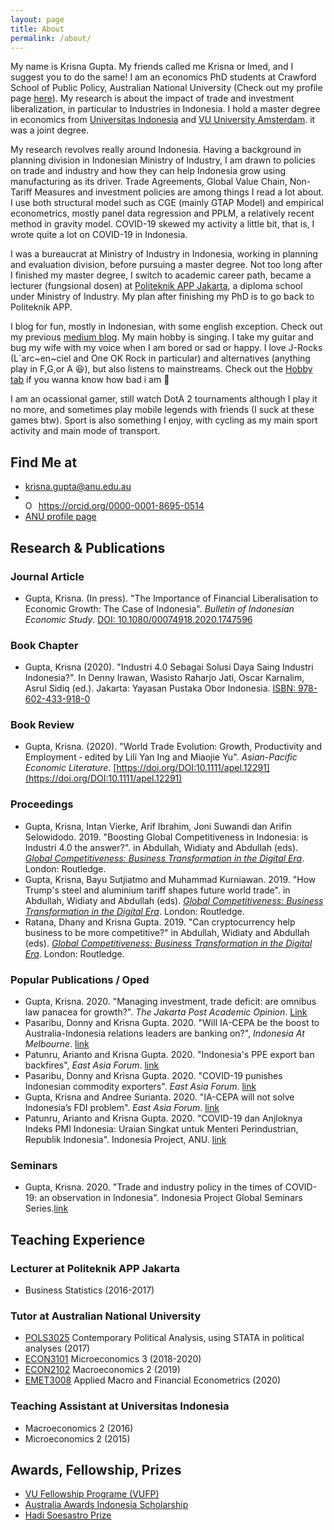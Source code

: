```yaml
---
layout: page
title: About
permalink: /about/
---
```


My name is Krisna Gupta. My friends called me Krisna or Imed, and I suggest you to do the same! I am an economics PhD students at Crawford School of Public Policy, Australian National University (Check out my profile page [here](https://crawford.anu.edu.au/people/phd/krisna-gupta)). My research is about the impact of trade and investment liberalization, in particular to Industries in Indonesia. I hold a master degree in economics from [Universitas Indonesia](http://ppie.feb.ui.ac.id/kurikulum/kurikulum-program-s2-linkage/) and [VU University Amsterdam](https://sbe.vu.nl/en/). it was a joint degree.

My research revolves really around Indonesia. Having a background in planning division in Indonesian Ministry of Industry, I am drawn to policies on trade and industry and how they can help Indonesia grow using manufacturing as its driver. Trade Agreements, Global Value Chain, Non-Tariff Measures and investment policies are among things I read a lot about. I use both structural model such as CGE (mainly GTAP Model) and empirical econometrics, mostly panel data regression and PPLM, a relatively recent method in gravity model. COVID-19 skewed my activity a little bit, that is, I wrote quite a lot on COVID-19 in Indonesia.

I was a bureaucrat at Ministry of Industry in Indonesia, working in planning and evaluation division, before pursuing a master degree. Not too long after I finished my master degree, I switch to academic career path, became a lecturer  (fungsional dosen) at [Politeknik APP Jakarta](https://poltekapp.ac.id/), a diploma school under Ministry of Industry. My plan after finishing my PhD is to go back to Politeknik APP.

I blog for fun, mostly in Indonesian, with some english exception. Check out my previous [medium blog](https://medium.com/@imedkrisna). My main hobby is singing. I take my guitar and bug my wife with my voice when I am bored or sad or happy. I love J-Rocks (L`arc\~en\~ciel and One OK Rock in particular) and alternatives (anything play in F,G,or A &#128518;), but also listens to mainstreams. Check out the [Hobby tab](https://imedkrisna.github.io/hobby/) if you wanna know how bad i am 🤣

I am an ocassional gamer, still watch DotA 2 tournaments although I play it no more, and sometimes play mobile legends with friends (I suck at these games btw). Sport is also something I enjoy, with cycling as my main sport activity and main mode of transport.

## Find Me at
- [krisna.gupta@anu.edu.au](mailto:krisna.gupta@anu.edu.au)
- <div itemscope itemtype="https://schema.org/Person"><a itemprop="sameAs" content="https://orcid.org/0000-0001-8695-0514" href="https://orcid.org/0000-0001-8695-0514" target="orcid.widget" rel="me noopener noreferrer" style="vertical-align:top;"><img src="https://orcid.org/sites/default/files/images/orcid_16x16.png" style="width:1em;margin-right:.5em;" alt="ORCID iD icon">https://orcid.org/0000-0001-8695-0514</a></div>
- [ANU profile page](https://crawford.anu.edu.au/people/phd/krisna-gupta)

## Research & Publications

### Journal Article
- Gupta, Krisna. (In press). "The Importance of Financial Liberalisation to Economic Growth: The Case of Indonesia". *Bulletin of Indonesian Economic Study*. [DOI: 10.1080/00074918.2020.1747596](https://doi-org.virtual.anu.edu.au/10.1080/00074918.2020.1747596)

### Book Chapter
- Gupta, Krisna (2020). "Industri 4.0 Sebagai Solusi Daya Saing Industri Indonesia?". In Denny Irawan, Wasisto Raharjo Jati, Oscar Karnalim, Asrul Sidiq (ed.). Jakarta: Yayasan Pustaka Obor Indonesia. [ISBN: 978-602-433-918-0](bit.ly/MewujudkanIndonesia40)

### Book Review
- Gupta, Krisna. (2020). "World Trade Evolution: Growth, Productivity and Employment ‐ edited by Lili Yan Ing and Miaojie Yu". *Asian-Pacific Economic Literature*. [https://doi.org/DOI:10.1111/apel.12291](https://doi.org/DOI:10.1111/apel.12291)

### Proceedings
- Gupta, Krisna, Intan Vierke, Arif Ibrahim, Joni Suwandi dan Arifin Selowidodo. 2019. "Boosting Global Competitiveness in Indonesia: is Industri 4.0 the answer?". in Abdullah, Widiaty and Abdullah (eds). [*Global Competitiveness: Business Transformation in the Digital Era*](https://www.taylorfrancis.com/books/e/9780429202629). London: Routledge.
- Gupta, Krisna, Bayu Sutjiatmo and Muhammad Kurniawan. 2019. "How Trump's steel and aluminium tariff shapes future world trade". in Abdullah, Widiaty and Abdullah (eds). [*Global Competitiveness: Business Transformation in the Digital Era*](https://www.taylorfrancis.com/books/e/9780429202629). London: Routledge.
- Ratana, Dhany and Krisna Gupta. 2019. "Can cryptocurrency help business to be more competitive?" in Abdullah, Widiaty and Abdullah (eds). [*Global Competitiveness: Business Transformation in the Digital Era*](https://www.taylorfrancis.com/books/e/9780429202629). London: Routledge.

### Popular Publications / Oped
- Gupta, Krisna. 2020. "Managing investment, trade deficit: are omnibus law panacea for growth?". *The Jakarta Post Academic Opinion*. [Link](https://www.thejakartapost.com/academia/2020/01/31/managing-investment-trade-deficit-are-omnibus-laws-panacea-for-growth.html)
- Pasaribu, Donny and Krisna Gupta. 2020. "Will IA-CEPA be the boost to Australia-Indonesia relations leaders are banking on?", *Indonesia At Melbourne*. [link](https://indonesiaatmelbourne.unimelb.edu.au/will-ia-cepa-be-the-boost-to-the-australia-indonesia-relationship-leaders-are-banking-on/)
- Patunru, Arianto and Krisna Gupta. 2020. "Indonesia's PPE export ban backfires", *East Asia Forum*. [link](https://www.eastasiaforum.org/2020/06/16/indonesias-ppe-export-ban-backfires/)
- Pasaribu, Donny and Krisna Gupta. 2020. "COVID-19 punishes Indonesian commodity exporters". *East Asia Forum*. [link](https://www.eastasiaforum.org/2020/07/16/covid-19-punishes-indonesian-commodity-exporters/)
- Gupta, Krisna and Andree Surianta. 2020. "IA-CEPA will not solve Indonesia’s FDI problem". *East Asia Forum*. [link](https://www.eastasiaforum.org/2020/08/05/ia-cepa-will-not-solve-indonesias-fdi-problem/)
- Patunru, Arianto and Krisna Gupta. 2020. "COVID-19 dan Anjloknya Indeks PMI Indonesia: Uraian Singkat untuk Menteri Perindustrian, Republik Indonesia". Indonesia Project, ANU. [link](https://www.covid19indonesia.net/indonesian-minister-of-industry)

### Seminars 
- Gupta, Krisna. 2020. "Trade and industry policy in the times of COVID-19: an observation in Indonesia". Indonesia Project Global Seminars Series.[link](https://www.covid19indonesia.net/events/trade-industry-and-investment-dealing-with-covid-19)

## Teaching Experience

### Lecturer at Politeknik APP Jakarta
- Business Statistics (2016-2017)

### Tutor at Australian National University
- [POLS3025](https://programsandcourses.anu.edu.au/2015/course/pols3025) Contemporary Political Analysis, using STATA in political analyses (2017)
- [ECON3101](https://programsandcourses.anu.edu.au/course/econ3101) Microeconomics 3 (2018-2020)
- [ECON2102](https://programsandcourses.anu.edu.au/course/econ2102) Macroeconomics 2 (2019)
- [EMET3008](https://programsandcourses.anu.edu.au/course/emet3008) Applied Macro and Financial Econometrics (2020)

### Teaching Assistant at Universitas Indonesia
- Macroeconomics 2 (2016)
- Microeconomics 2 (2015)

## Awards, Fellowship, Prizes
- [VU Fellowship Programe (VUFP)](https://masters.vu.nl/en/international/scholarships)
- [Australia Awards Indonesia Scholarship](https://www.australiaawardsindonesia.org/content/11/about-australia-awards)
- [Hadi Soesastro Prize](https://www.australiaawardsindonesia.org/content/208/12/hadi-soesastro-prize)